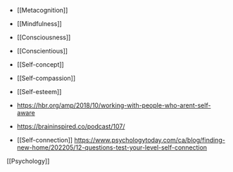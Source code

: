 - [[Metacognition]]
- [[Mindfulness]]
- [[Consciousness]]
- [[Conscientious]]
- [[Self-concept]]
- [[Self-compassion]]
- [[Self-esteem]]

- https://hbr.org/amp/2018/10/working-with-people-who-arent-self-aware
- https://braininspired.co/podcast/107/

- [[Self-connection]] https://www.psychologytoday.com/ca/blog/finding-new-home/202205/12-questions-test-your-level-self-connection

[[Psychology]]

